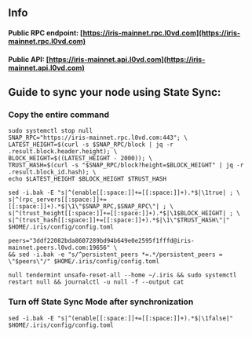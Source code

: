 ## Info
#### Public RPC endpoint: [https://iris-mainnet.rpc.l0vd.com](https://iris-mainnet.rpc.l0vd.com)
#### Public API: [https://iris-mainnet.api.l0vd.com](https://iris-mainnet.api.l0vd.com)

## Guide to sync your node using State Sync:

### Copy the entire command
```
sudo systemctl stop null
SNAP_RPC="https://iris-mainnet.rpc.l0vd.com:443"; \
LATEST_HEIGHT=$(curl -s $SNAP_RPC/block | jq -r .result.block.header.height); \
BLOCK_HEIGHT=$((LATEST_HEIGHT - 2000)); \
TRUST_HASH=$(curl -s "$SNAP_RPC/block?height=$BLOCK_HEIGHT" | jq -r .result.block_id.hash); \
echo $LATEST_HEIGHT $BLOCK_HEIGHT $TRUST_HASH

sed -i.bak -E "s|^(enable[[:space:]]+=[[:space:]]+).*$|\1true| ; \
s|^(rpc_servers[[:space:]]+=[[:space:]]+).*$|\1\"$SNAP_RPC,$SNAP_RPC\"| ; \
s|^(trust_height[[:space:]]+=[[:space:]]+).*$|\1$BLOCK_HEIGHT| ; \
s|^(trust_hash[[:space:]]+=[[:space:]]+).*$|\1\"$TRUST_HASH\"|" $HOME/.iris/config/config.toml

peers="3ddf22082bda8607289bd94b649e0e2595f1fffd@iris-mainnet.peers.l0vd.com:19656" \
&& sed -i.bak -e "s/^persistent_peers *=.*/persistent_peers = \"$peers\"/" $HOME/.iris/config/config.toml 

null tendermint unsafe-reset-all --home ~/.iris && sudo systemctl restart null && journalctl -u null -f --output cat
```

### Turn off State Sync Mode after synchronization
```
sed -i.bak -E "s|^(enable[[:space:]]+=[[:space:]]+).*$|\1false|" $HOME/.iris/config/config.toml
```
